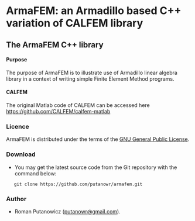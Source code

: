 # ArmaFEM: an Armadillo based C++ variation of CALFEM library

## The ArmaFEM C++ library

#### Purpose

The purpose of ArmaFEM is to illustrate use of Armadillo linear algebra library
in a context of writing simple Finite Element Method programs.

#### CALFEM

The original Matlab code of CALFEM can be accessed here https://github.com/CALFEM/calfem-matlab

### Licence

ArmaFEM is distributed under the terms of the [GNU General Public License](LICENSE).

### Download

  * You may get the latest source code from the Git repository with the command below:

```
   git clone https://github.com/putanowr/armafem.git
```

### Author

  * Roman Putanowicz (putanowr@gmail.com).
